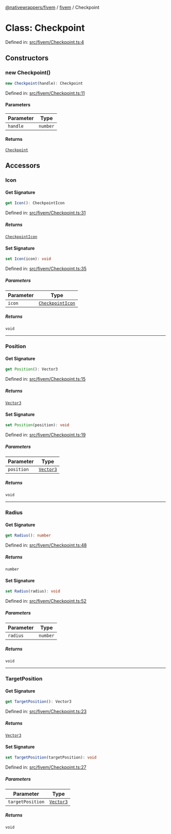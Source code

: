 [@nativewrappers/fivem](../../README.md) / [fivem](../README.md) / Checkpoint

# Class: Checkpoint

Defined in: [src/fivem/Checkpoint.ts:4](https://github.com/nativewrappers/nativewrappers/blob/ef9379993d0b7126700360ea0bc0e228bd354e81/src/fivem/Checkpoint.ts#L4)

## Constructors

### new Checkpoint()

```ts
new Checkpoint(handle): Checkpoint
```

Defined in: [src/fivem/Checkpoint.ts:11](https://github.com/nativewrappers/nativewrappers/blob/ef9379993d0b7126700360ea0bc0e228bd354e81/src/fivem/Checkpoint.ts#L11)

#### Parameters

| Parameter | Type |
| ------ | ------ |
| `handle` | `number` |

#### Returns

[`Checkpoint`](Checkpoint.md)

## Accessors

### Icon

#### Get Signature

```ts
get Icon(): CheckpointIcon
```

Defined in: [src/fivem/Checkpoint.ts:31](https://github.com/nativewrappers/nativewrappers/blob/ef9379993d0b7126700360ea0bc0e228bd354e81/src/fivem/Checkpoint.ts#L31)

##### Returns

[`CheckpointIcon`](../enumerations/CheckpointIcon.md)

#### Set Signature

```ts
set Icon(icon): void
```

Defined in: [src/fivem/Checkpoint.ts:35](https://github.com/nativewrappers/nativewrappers/blob/ef9379993d0b7126700360ea0bc0e228bd354e81/src/fivem/Checkpoint.ts#L35)

##### Parameters

| Parameter | Type |
| ------ | ------ |
| `icon` | [`CheckpointIcon`](../enumerations/CheckpointIcon.md) |

##### Returns

`void`

***

### Position

#### Get Signature

```ts
get Position(): Vector3
```

Defined in: [src/fivem/Checkpoint.ts:15](https://github.com/nativewrappers/nativewrappers/blob/ef9379993d0b7126700360ea0bc0e228bd354e81/src/fivem/Checkpoint.ts#L15)

##### Returns

[`Vector3`](Vector3.md)

#### Set Signature

```ts
set Position(position): void
```

Defined in: [src/fivem/Checkpoint.ts:19](https://github.com/nativewrappers/nativewrappers/blob/ef9379993d0b7126700360ea0bc0e228bd354e81/src/fivem/Checkpoint.ts#L19)

##### Parameters

| Parameter | Type |
| ------ | ------ |
| `position` | [`Vector3`](Vector3.md) |

##### Returns

`void`

***

### Radius

#### Get Signature

```ts
get Radius(): number
```

Defined in: [src/fivem/Checkpoint.ts:48](https://github.com/nativewrappers/nativewrappers/blob/ef9379993d0b7126700360ea0bc0e228bd354e81/src/fivem/Checkpoint.ts#L48)

##### Returns

`number`

#### Set Signature

```ts
set Radius(radius): void
```

Defined in: [src/fivem/Checkpoint.ts:52](https://github.com/nativewrappers/nativewrappers/blob/ef9379993d0b7126700360ea0bc0e228bd354e81/src/fivem/Checkpoint.ts#L52)

##### Parameters

| Parameter | Type |
| ------ | ------ |
| `radius` | `number` |

##### Returns

`void`

***

### TargetPosition

#### Get Signature

```ts
get TargetPosition(): Vector3
```

Defined in: [src/fivem/Checkpoint.ts:23](https://github.com/nativewrappers/nativewrappers/blob/ef9379993d0b7126700360ea0bc0e228bd354e81/src/fivem/Checkpoint.ts#L23)

##### Returns

[`Vector3`](Vector3.md)

#### Set Signature

```ts
set TargetPosition(targetPosition): void
```

Defined in: [src/fivem/Checkpoint.ts:27](https://github.com/nativewrappers/nativewrappers/blob/ef9379993d0b7126700360ea0bc0e228bd354e81/src/fivem/Checkpoint.ts#L27)

##### Parameters

| Parameter | Type |
| ------ | ------ |
| `targetPosition` | [`Vector3`](Vector3.md) |

##### Returns

`void`
